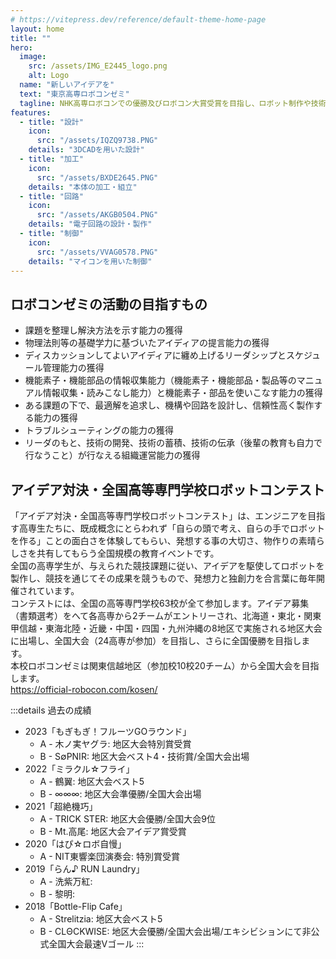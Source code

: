 ```yaml
---
# https://vitepress.dev/reference/default-theme-home-page
layout: home
title: ""
hero:
  image:
    src: /assets/IMG_E2445_logo.png
    alt: Logo
  name: "新しいアイデアを"
  text: "東京高専ロボコンゼミ"
  tagline: NHK高専ロボコンでの優勝及びロボコン大賞受賞を目指し、ロボット制作や技術開発をしている学生主体の団体です。
features:
  - title: "設計"
    icon:
      src: "/assets/IQZQ9738.PNG"
    details: "3DCADを用いた設計"
  - title: "加工"
    icon:
      src: "/assets/BXDE2645.PNG"
    details: "本体の加工・組立"
  - title: "回路"
    icon:
      src: "/assets/AKGB0504.PNG"
    details: "電子回路の設計・製作"
  - title: "制御"
    icon:
      src: "/assets/VVAG0578.PNG"
    details: "マイコンを用いた制御"
---
```


## ロボコンゼミの活動の目指すもの
- 課題を整理し解決方法を示す能力の獲得
- 物理法則等の基礎学力に基づいたアイディアの提言能力の獲得
- ディスカッションしてよいアイディアに纏め上げるリーダシップとスケジュール管理能力の獲得
- 機能素子・機能部品の情報収集能力（機能素子・機能部品・製品等のマニュアル情報収集・読みこなし能力）と機能素子・部品を使いこなす能力の獲得
- ある課題の下で、最適解を追求し、機構や回路を設計し、信頼性高く製作する能力の獲得
- トラブルシューティングの能力の獲得
- リーダのもと、技術の開発、技術の蓄積、技術の伝承（後輩の教育も自力で行なうこと）が行なえる組織運営能力の獲得

## アイデア対決・全国高等専門学校ロボットコンテスト
「アイデア対決・全国高等専門学校ロボットコンテスト」は、エンジニアを目指す高専生たちに、既成概念にとらわれず「自らの頭で考え、自らの手でロボットを作る」ことの面白さを体験してもらい、発想する事の大切さ、物作りの素晴らしさを共有してもらう全国規模の教育イベントです。  
全国の高専学生が、与えられた競技課題に従い、アイデアを駆使してロボットを製作し、競技を通じてその成果を競うもので、発想力と独創力を合言葉に毎年開催されています。  
コンテストには、全国の高等専門学校63校が全て参加します。アイデア募集（書類選考）をへて各高専から2チームがエントリーされ、北海道・東北・関東甲信越・東海北陸・近畿・中国・四国・九州沖縄の8地区で実施される地区大会に出場し、全国大会（24高専が参加）を目指し、さらに全国優勝を目指します。  
本校ロボコンゼミは関東信越地区（参加校10校20チーム）から全国大会を目指します。  
https://official-robocon.com/kosen/

:::details 過去の成績
- 2023「もぎもぎ！フルーツGOラウンド」
  - A - 木ノ実ヤグラ: 地区大会特別賞受賞
  - B - S∅PNIR: 地区大会ベスト4・技術賞/全国大会出場
- 2022「ミラクル☆フライ」
  - A - 鶴翼: 地区大会ベスト5
  - B - ∞∞∞: 地区大会準優勝/全国大会出場
- 2021「超絶機巧」
  - A - TRICK STER: 地区大会優勝/全国大会9位
  - B - Mt.高尾: 地区大会アイデア賞受賞
- 2020「はぴ☆ロボ自慢」
  - A - NIT東響楽団演奏会: 特別賞受賞
- 2019「らん♪ RUN Laundry」
  - A - 洗紫万紅: 
  - B - 黎明: 
- 2018「Bottle-Flip Cafe」
  - A - Strelitzia: 地区大会ベスト5
  - B - CLΘCKWISE: 地区大会優勝/全国大会出場/エキシビションにて非公式全国大会最速Vゴール
:::
